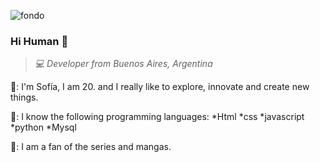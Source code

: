 ![fondo](https://user-images.githubusercontent.com/81741180/149051551-2eab711c-a20f-466c-81fb-ed1e69e59e00.jpeg)

### Hi Human 👋 

> <em>💻 Developer from Buenos Aires, Argentina</em>

🌸: I'm Sofía, I am 20. and I really like to explore, innovate and create new things. 

🧠: I know the following programming languages:
    *Html
    *css
    *javascript
    *python
    *Mysql
    

💜: I am a fan of the series and mangas.



